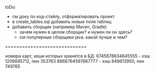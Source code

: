 toDo:
- см доку по код-стайлу, отформатировать проект
- в create_tables.sql добавить новые поля таблиц
- добавить сборщик (например Maven, Gradle)
  - зачем нужен в целом сборщик? и нужен ли он здесь?
  - см популярные сборщики java. какой лучше и чем?

=============================

номера карт, хеши которых хранятся в БД:
6745678634645555 - хэш 1206695712, пин 353763
8866764597667777 - хэш 849613950, пин 749765
